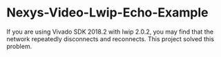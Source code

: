 # Nexys-Video-Lwip-Echo-Example
If you are using Vivado SDK 2018.2 with lwip 2.0.2, you may find that the network repeatedly disconnects and reconnects. This project solved this problem.
